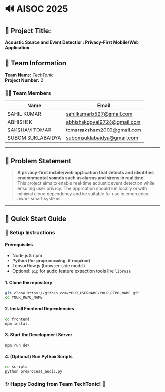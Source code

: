 # 🔊 AISOC 2025

## 📌 Project Title:  
**Acoustic Source and Event Detection: Privacy-First Mobile/Web Application**

## 👥 Team Information

**Team Name:** _TechTonic_  
**Project Number:** 2

### 👨‍💻 Team Members

| Name              | Email                       |
|-------------------|-----------------------------|
|   SAHIL KUMAR     | sahilkumarb527@gmail.com    |
| ABHISHEK          | abhishekgoyal9728@gmail.com |
| SAKSHAM TOMAR     | tomarsaksham2006@gmail.com  |
| SUBOM SUKLABAIDYA | subomsuklabaidya@gmail.com  |

---

## 📖 Problem Statement

> **A privacy-first mobile/web application that detects and identifies environmental sounds such as alarms and sirens in real time.**  
This project aims to enable real-time acoustic event detection while ensuring user privacy. The application should run locally or with minimal cloud dependency and be suitable for use in emergency-aware smart systems.

---

## 🚀 Quick Start Guide

### 🔧 Setup Instructions

#### Prerequisites
- Node.js & npm
- Python (for preprocessing, if required)
- TensorFlow.js (browser-side model)
- Optional: `pip` for audio feature extraction tools like `librosa`

#### 1. Clone the repository
```bash
git clone https://github.com/YOUR_USERNAME/YOUR_REPO_NAME.git
cd YOUR_REPO_NAME
```

#### 2. Install Frontend Dependencies
```bash
cd frontend
npm install
```

#### 3. Start the Development Server
```bash
npm run dev
```

#### 4. (Optional) Run Python Scripts
```bash
cd scripts
python preprocess_audio.py
```

### ✨ Happy Coding from Team TechTonic! 🚀
